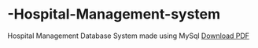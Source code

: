 # -Hospital-Management-system
Hospital Management Database System made using MySql
[Download PDF](https://github.com/Rimshafiaz/-Hospital-Management-system/blob/main/Hospital%20Management%20System.pdf)
